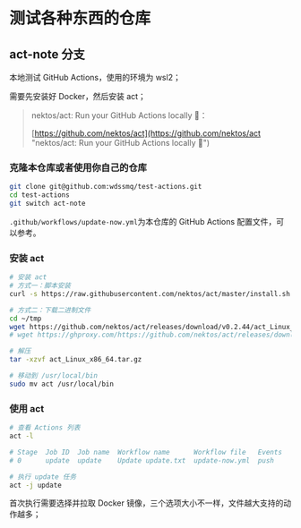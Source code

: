 # 测试各种东西的仓库

## act-note 分支

本地测试 GitHub Actions，使用的环境为 wsl2；

需要先安装好 Docker，然后安装 act；

> nektos/act: Run your GitHub Actions locally 🚀：
> 
> [https://github.com/nektos/act](https://github.com/nektos/act "nektos/act: Run your GitHub Actions locally 🚀")

### 克隆本仓库或者使用你自己的仓库

```bash
git clone git@github.com:wdssmq/test-actions.git
cd test-actions
git switch act-note
```

`.github/workflows/update-now.yml`为本仓库的 GitHub Actions 配置文件，可以参考。

### 安装 act

```bash
# 安装 act
# 方式一：脚本安装
curl -s https://raw.githubusercontent.com/nektos/act/master/install.sh | sudo bash

# 方式二：下载二进制文件
cd ~/tmp
wget https://github.com/nektos/act/releases/download/v0.2.44/act_Linux_x86_64.tar.gz
# wget https://ghproxy.com/https://github.com/nektos/act/releases/download/v0.2.44/act_Linux_x86_64.tar.gz

# 解压
tar -xzvf act_Linux_x86_64.tar.gz

# 移动到 /usr/local/bin
sudo mv act /usr/local/bin

```

### 使用 act

```bash
# 查看 Actions 列表
act -l

# Stage  Job ID  Job name  Workflow name      Workflow file   Events
# 0      update  update    Update update.txt  update-now.yml  push

# 执行 update 任务
act -j update

```

首次执行需要选择并拉取 Docker 镜像，三个选项大小不一样，文件越大支持的动作越多；

